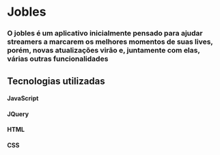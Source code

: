 # Jobles

### O jobles é um aplicativo inicialmente pensado para ajudar streamers a marcarem os melhores momentos de suas lives, porém, novas atualizações virão e, juntamente com elas, várias outras funcionalidades

## Tecnologias utilizadas

#### JavaScript
#### JQuery
#### HTML
#### CSS
